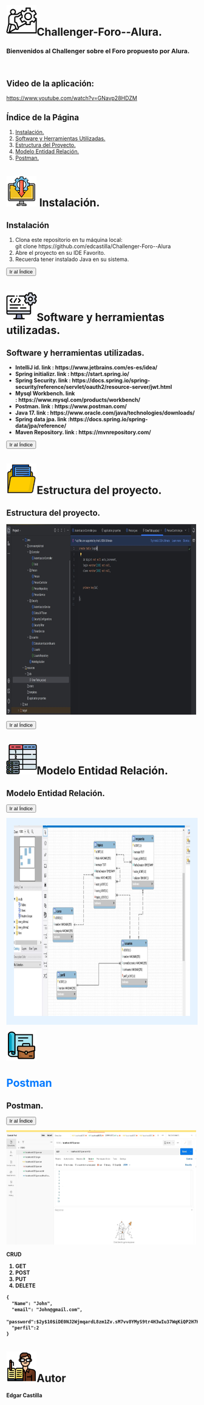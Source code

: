 
# <img src="challenger.png" width="80" height="80">Challenger-Foro--Alura.
<b><h3>Bienvenidos al Challenger sobre el Foro propuesto por Alura.</h3></b><br>
<b><h2>Video de la aplicación:</h2></b>
https://www.youtube.com/watch?v=GNavp28HDZM

<h2 id="indice">Índice de la Página</h2>

<ol>
  <li><a href="#seccion1">Instalación.</a></li>
  <li><a href="#seccion2">Software y Herramientas Utilizadas.</a></li>
  <li><a href="#seccion3">Estructura del Proyecto.</a></li>
  <li><a href="#seccion4">Modelo Entidad Relación.</a></li>
  <li><a href="#seccion5">Postman.</a></li>
</ol>

   


# <img src="instalacion.png" width="80" height="80"> Instalación.
<h2 id="seccion1">Instalación</h2>
<div>
<ol>
  <li>Clona este repositorio en tu máquina local:<br> git clone
   https://github.com/edcastilla/Challenger-Foro--Alura</li>
  <li>Abre el proyecto en su IDE Favorito.</li>
  <li>Recuerda tener instalado Java en su sistema.</li>
</ol>
  </div>
  
 <a href="#indice"><button>Ir al Índice</button></a> 
 
# <img src="software.png" width="80" height="80">Software y herramientas utilizadas.
<h2 id="seccion2">Software y herramientas utilizadas.</h2>
<ul>
    <li><b>IntelliJ id. link :&nbsp;https://www.jetbrains.com/es-es/idea/ </li>
    <li><b>Spring initializr. link :&nbsp;https://start.spring.io/</li>
    <li><b>Spring Security. link :&nbsp;https://docs.spring.io/spring-security/reference/servlet/oauth2/resource-server/jwt.html</li>
    <li><b>Mysql Workbench. link :&nbsp;https://www.mysql.com/products/workbench/</li>
    <li><b>Postman. link :&nbsp;https://www.postman.com/</li>
    <li><b>Java 17. link :&nbsp;https://www.oracle.com/java/technologies/downloads/<br></li>
    <li><b>Spring data jpa. link :https://docs.spring.io/spring-data/jpa/reference/<br></li>
   <li><b>Maven Repository. link :&nbsp;https://mvnrepository.com/<br></li>
</ul>
<a href="#indice"><button>Ir al Índice</button></a>


# <img src="carpeta.png" width="80" height="80">Estructura del proyecto.
<h2 id="seccion3">Estructura del proyecto.</h2>

<img src="IMAGENINTELLIJID.JPG" width="500" height="500">

<a href="#indice"><button>Ir al Índice</button></a>

# <img src="tabla.png" width="80" height="80">Modelo Entidad Relación.
<h2 id="seccion4">Modelo Entidad Relación.</h2>

<a href="#indice"><button>Ir al Índice</button></a>

<div style="background-color: #e6f3ff; padding: 20px;">
<img src="ENTIDAD_RELACION_MYSQLWORBENCH.JPG" width="500" height="500">
</div>




<img src="postman.png" width="80" height="80"><h1 style="color: #007bff;">Postman</h1>
<h2 id="seccion5">Postman.</h2>

<a href="#indice"><button>Ir al Índice</button></a>

<img src="IMAGENPOSTMAN.JPG" width="500" height="300">
<p> CRUD </p>
<ol>
  <li>GET<br> </li>
  <li>POST</li>
  <li>PUT</li>
  <li>DELETE</li>
</ol>

```
{
  "Name": "John",
  "email": "John@gmail.com",
  "password":$2y$10$iDE0NJ2WjmqardL8zm1Zv.sM7vv8YMyS9tr4H3wIu37WqKiQP2H7K
  "perfil":2
}
```

# <img src="editor.png" width="80" height="80">Autor
Edgar Castilla


